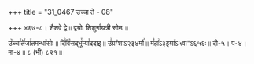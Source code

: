 +++
title = "31_0467 उच्चा ते - 08"

+++
४६७-८। शैशवे द्वे॥ द्वयोः शिशुर्गायत्री सोमः॥

उ꣥च्चा꣯ते꣯जा꣯तमन्धा꣤साः꣥॥ दि꣢वि꣡सद्भू꣯म्या꣯ददाइ॥ उ꣢ग्रꣳ꣡शाऽ२३४र्मा꣥॥ म꣣हा꣢ऽ३इश्रा꣤ऽ५वा"ऽ६५६ः॥ दी-५। प-४। मा-४॥ ८ (भी) ८२१॥